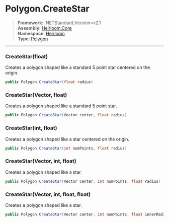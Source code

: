 # Polygon.CreateStar

> **Framework**: .NETStandard,Version=v2.1  
> **Assembly**: [Heirloom.Core][0]  
> **Namespace**: [Heirloom][0]  
> **Type**: [Polygon][1]  

--------------------------------------------------------------------------------

### CreateStar(float)

Creates a polygon shaped like a standard 5 point star centered on the origin.

```cs
public Polygon CreateStar(float radius)
```

### CreateStar(Vector, float)

Creates a polygon shaped like a standard 5 point star.

```cs
public Polygon CreateStar(Vector center, float radius)
```

### CreateStar(int, float)

Creates a polygon shaped like a star centered on the origin.

```cs
public Polygon CreateStar(int numPoints, float radius)
```

### CreateStar(Vector, int, float)

Creates a polygon shaped like a star.

```cs
public Polygon CreateStar(Vector center, int numPoints, float radius)
```

### CreateStar(Vector, int, float, float)

Creates a polygon shaped like a star.

```cs
public Polygon CreateStar(Vector center, int numPoints, float innerRadius, float outerRadius)
```

[0]: ../Heirloom.Core.md
[1]: Heirloom.Polygon.md
